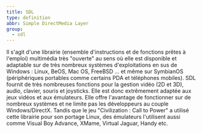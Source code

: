 ```yaml
---
title: SDL
type: definition
abbr: Simple DirectMedia Layer
group:
  - sdl
---
```

Il s'agit d'une librairie (ensemble d'instructions et de fonctions prêtes à l'emploi) multimédia très "ouverte" au sens où elle est disponible et adaptable sur de très nombreux systèmes d'exploitations en sus de Windows : Linux, BeOS, Mac OS, FreeBSD ... et même sur SymbianOS (périphériques portables comme certains PDA et téléphones mobiles).
SDL fournit de très nombreuses fonctions pour la gestion vidéo (2D et 3D), audio, clavier, souris et joysticks. Elle est donc extrêmement adaptée aux jeux vidéos et aux émulateurs. Elle offre l'avantage de fonctionner sur de nombreux systèmes et ne limite pas les développeurs au couple Windows/DirectX.
Tandis que le jeu "Civilization : Call to Power" a utilisé cette librairie pour son portage Linux, des émulateurs l'utilisent aussi comme Visual Boy Advance, XMame, Virtual Jaguar, Handy etc.
